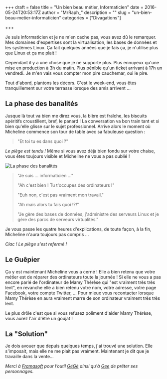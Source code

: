 +++
draft = false
title = "Un bien beau métier, Informaticien"
date = 2016-05-24T20:53:17Z
author = "MrRaph_"
description = ""
slug = "un-bien-beau-metier-informaticien"
categories = ["Divagations"]

+++



Je suis informaticien et je ne m'en cache pas, vous avez dû le remarquer. Mes domaines d'expertises sont la virtualisation, les bases de données et les systèmes Linux. Ça fait quelques années que je fais ça, je n'utilise plus que Linux et ça me plait !

Cependant il y a une chose que je ne supporte plus. Plus ennuyeux qu'une mise en production à 3h du matin. Plus pénible qu'un ticket arrivant à 17h un vendredi. Je m'en vais vous compter mon pire cauchemar, oui le pire.

Tout d'abord, plantons les décors. C'est le week-end, vous êtes tranquillement sur votre terrasse lorsque des amis arrivent ...


## La phase des banalités

Jusque là tout va bien me direz vous, la bière est fraîche, les biscuits apéritifs croustillent, bref, le panard ! La conversation va bon train tant et si bien qu'elle glisse sur le sujet professionnel. Arrive alors le moment où Micheline commence son tour de table avec sa fabuleuse question :

> "Et toi tu es dans quoi ?"

_Le piège est tendu !_ Même si vous avez déjà bien fondu sur votre chaise, vous êtes toujours visible et Micheline ne vous a pas oublié !


![La phase des banalités](/images/2016/05/je_suis_informaticien.png)


> "Je suis ... informaticien ..."
>
> "Ah c'est bien ! Tu t'occupes des ordinateurs !"
>
> "Euh non, c'est pas vraiment mon travail."
>
> "Ah mais alors tu fais quoi !?!"
>
> "Je gère des bases de données, j'administre des serveurs Linux et je gère des parcs de serveurs virtualités."

Je vous passe les quatre heures d'explications, de toute façon, à la fin, Micheline n'aura toujours pas compris ...

_Clac ! Le piège s'est refermé !_


## Le Guêpier

Ça y est maintenant Micheline vous a cerné ! Elle a bien retenu que votre métier est de réparer des ordinateurs toute la journée ! Si elle ne vous a pas encore parlé de l'ordinateur de Mamy Thérèse qui "est vraiment très très lent", en revanche elle a bien retenu votre nom, votre adresse, votre page Facebook, votre compte Twitter, ... Pour mieux vous recontacter lorsque Mamy Thérèse en aura vraiment marre de son ordinateur vraiment très très lent.

Le plus drôle c'est que si vous refusez poliment d'aider Mamy Thérèse, vous aurez l'air d'être un goujat !


## La "Solution"

Je dois avouer que depuis quelques temps, j'ai trouvé une solution. Elle s'imposait, mais elle ne me plait pas vraiment. Maintenant je dit que je travaille dans la vente...





_Merci à [Framasoft](http://www.framasoft.net/) pour l’outil [GéGé](http://framalab.org/gknd-creator/) ainsi qu'à [Gee](http://geektionnerd.net/) de prêter ses personnages._

